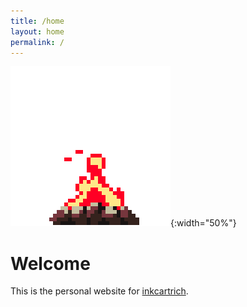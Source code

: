 ```yaml
---
title: /home
layout: home
permalink: /
---
```


![A pixel art campfire.)](assets/campfire-crop2.gif){:width="50%"}

# Welcome

This is the personal website for [inkcartrich](https://github.com/inkcartrich). 



